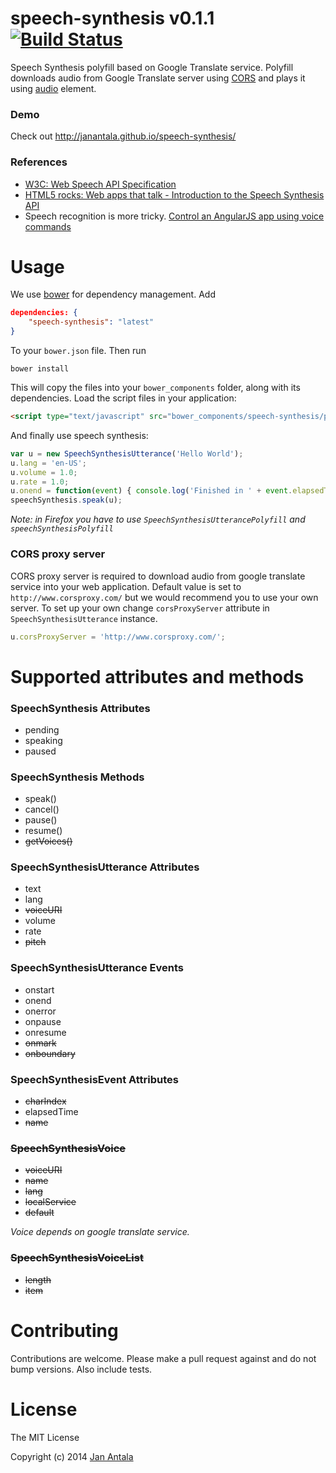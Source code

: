 # speech-synthesis v0.1.1 [![Build Status](https://travis-ci.org/janantala/speech-synthesis.png?branch=master)](https://travis-ci.org/janantala/speech-synthesis)

Speech Synthesis polyfill based on Google Translate service. Polyfill downloads audio from Google Translate server using [CORS](http://caniuse.com/#feat=cors) and plays it using [audio](http://caniuse.com/#feat=audio) element.

### Demo

Check out http://janantala.github.io/speech-synthesis/

### References

- [W3C: Web Speech API Specification](https://dvcs.w3.org/hg/speech-api/raw-file/tip/speechapi.html)
- [HTML5 rocks: Web apps that talk - Introduction to the Speech Synthesis API](http://updates.html5rocks.com/2014/01/Web-apps-that-talk---Introduction-to-the-Speech-Synthesis-API)
- Speech recognition is more tricky. [Control an AngularJS app using voice commands](https://github.com/angular-adaptive/adaptive-speech)


# Usage

We use [bower](http://twitter.github.com/bower/) for dependency management. Add

```json
dependencies: {
    "speech-synthesis": "latest"
}
```

To your `bower.json` file. Then run

    bower install

This will copy the files into your `bower_components` folder, along with its dependencies. Load the script files in your application:

```html
<script type="text/javascript" src="bower_components/speech-synthesis/polyfill.min.js"></script>
```

And finally use speech synthesis:

```js
var u = new SpeechSynthesisUtterance('Hello World');
u.lang = 'en-US';
u.volume = 1.0;
u.rate = 1.0;
u.onend = function(event) { console.log('Finished in ' + event.elapsedTime + ' seconds.'); };
speechSynthesis.speak(u);
```

*Note: in Firefox you have to use `SpeechSynthesisUtterancePolyfill` and `speechSynthesisPolyfill`*

### CORS proxy server
CORS proxy server is required to download audio from google translate service into your web application. Default value is set to `http://www.corsproxy.com/` but we would recommend you to use your own server. To set up your own change `corsProxyServer` attribute in `SpeechSynthesisUtterance` instance.

```js
u.corsProxyServer = 'http://www.corsproxy.com/';
```

# Supported attributes and methods

### SpeechSynthesis Attributes
- pending
- speaking
- paused

### SpeechSynthesis Methods
- speak()
- cancel()
- pause()
- resume()
- <del>getVoices()</del>

### SpeechSynthesisUtterance Attributes
- text
- lang
- <del>voiceURI</del>
- volume
- rate
- <del>pitch</del>

### SpeechSynthesisUtterance Events
- onstart
- onend
- onerror
- onpause
- onresume
- <del>onmark</del>
- <del>onboundary</del>

### SpeechSynthesisEvent Attributes
- <del>charIndex</del>
- elapsedTime
- <del>name</del>

### <del>SpeechSynthesisVoice</del>
- <del>voiceURI</del>
- <del>name</del>
- <del>lang</del>
- <del>localService</del>
- <del>default</del>

*Voice depends on google translate service.*

### <del>SpeechSynthesisVoiceList</del>
- <del>length</del>
- <del>item</del>

# Contributing

Contributions are welcome. Please make a pull request against and do not bump versions. Also include tests.

# License

The MIT License

Copyright (c) 2014 [Jan Antala](http://www.janantala.com)
